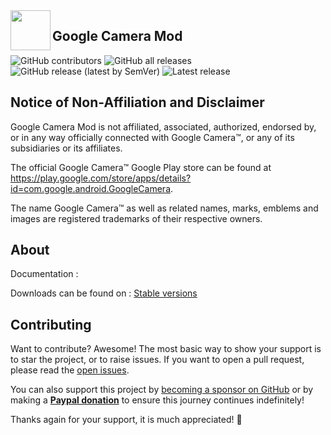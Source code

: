 <img src="https://github.com/Arnova8G2/Gcam_8.7.250.44_java/blob/master/logo.png" width="64" align="left" />

## Google Camera Mod

![GitHub contributors](https://img.shields.io/github/contributors/Arnova8G2/Gcam_8.7.250.44)
![GitHub all releases](https://img.shields.io/github/downloads/Arnova8G2/Gcam_8.7.250.44/total)
![GitHub release (latest by SemVer)](https://img.shields.io/github/downloads/Arnova8G2/Gcam_8.7.250.44/latest/total)
![Latest release](https://img.shields.io/github/release/Arnova8G2/Gcam_8.7.250.44.svg)

## Notice of Non-Affiliation and Disclaimer

Google Camera Mod is not affiliated, associated, authorized, endorsed by, or in any way officially connected with Google Camera™, or any of its subsidiaries or its affiliates.

The official Google Camera™ Google Play store can be found at https://play.google.com/store/apps/details?id=com.google.android.GoogleCamera.

The name Google Camera™ as well as related names, marks, emblems and images are registered trademarks of their respective owners.

## About

Documentation : 

Downloads can be found on : [Stable versions](https://www.celsoazevedo.com/files/android/google-camera/dev-arnova8G2/)

## Contributing

Want to contribute? Awesome! The most basic way to show your support is to star the project, or to raise issues. If
you want to open a pull request, please read the [open issues](https://github.com/Arnova8G2/Gcam_8.7.250.44/issues).

You can also support this project by [becoming a sponsor on GitHub](https://github.com) or by
making a [**Paypal donation**](https://www.paypal.me/fofy) to ensure this journey continues indefinitely!

Thanks again for your support, it is much appreciated! :pray:

